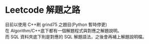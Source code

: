# Leetcode 解題之路

目前以使用 C++刷 grind75 之題目(Python 暫時停更)  
在 Algorithm/C++底下都有一個解題程式與對應之解題說明。  
而 SQL 資料夾底下則是對應的 SQL 解題語法，之後會再補上解題說明檔。
